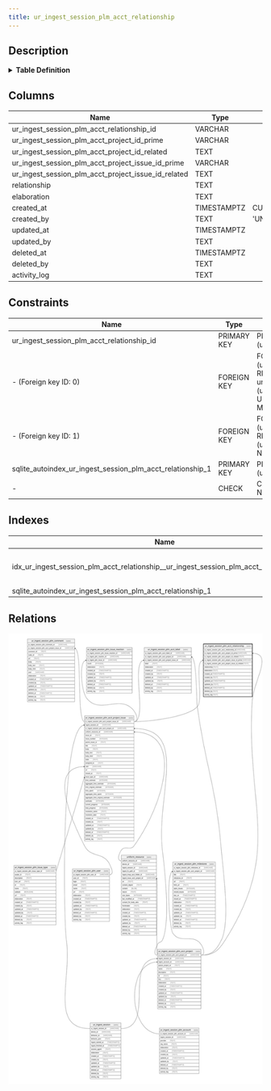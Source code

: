 ```yaml
---
title: ur_ingest_session_plm_acct_relationship
---
```


## Description

<details>
<summary><strong>Table Definition</strong></summary>

```sql
CREATE TABLE "ur_ingest_session_plm_acct_relationship" (
    "ur_ingest_session_plm_acct_relationship_id" VARCHAR PRIMARY KEY NOT NULL,
    "ur_ingest_session_plm_acct_project_id_prime" VARCHAR NOT NULL,
    "ur_ingest_session_plm_acct_project_id_related" TEXT NOT NULL,
    "ur_ingest_session_plm_acct_project_issue_id_prime" VARCHAR NOT NULL,
    "ur_ingest_session_plm_acct_project_issue_id_related" TEXT NOT NULL,
    "relationship" TEXT,
    "elaboration" TEXT CHECK(json_valid(elaboration) OR elaboration IS NULL),
    "created_at" TIMESTAMPTZ DEFAULT CURRENT_TIMESTAMP,
    "created_by" TEXT DEFAULT 'UNKNOWN',
    "updated_at" TIMESTAMPTZ,
    "updated_by" TEXT,
    "deleted_at" TIMESTAMPTZ,
    "deleted_by" TEXT,
    "activity_log" TEXT,
    FOREIGN KEY("ur_ingest_session_plm_acct_project_id_prime") REFERENCES "ur_ingest_session_plm_acct_project"("ur_ingest_session_plm_acct_project_id"),
    FOREIGN KEY("ur_ingest_session_plm_acct_project_issue_id_prime") REFERENCES "ur_ingest_session_plm_acct_project_issue"("ur_ingest_session_plm_acct_project_issue_id")
)
```

</details>

## Columns

| Name                                                | Type        | Default           | Nullable | Parents                                                                                                                           | Comment                                                 |
| --------------------------------------------------- | ----------- | ----------------- | -------- | --------------------------------------------------------------------------------------------------------------------------------- | ------------------------------------------------------- |
| ur_ingest_session_plm_acct_relationship_id          | VARCHAR     |                   | false    |                                                                                                                                   | {"isSqlDomainZodDescrMeta":true,"isVarChar":true}       |
| ur_ingest_session_plm_acct_project_id_prime         | VARCHAR     |                   | false    | [ur_ingest_session_plm_acct_project](/docs/standard-library/rssd-schema/ur_ingest_session_plm_acct_project)             | {"isSqlDomainZodDescrMeta":true,"isVarChar":true}       |
| ur_ingest_session_plm_acct_project_id_related       | TEXT        |                   | false    |                                                                                                                                   |                                                         |
| ur_ingest_session_plm_acct_project_issue_id_prime   | VARCHAR     |                   | false    | [ur_ingest_session_plm_acct_project_issue](/docs/standard-library/rssd-schema/ur_ingest_session_plm_acct_project_issue) | {"isSqlDomainZodDescrMeta":true,"isVarChar":true}       |
| ur_ingest_session_plm_acct_project_issue_id_related | TEXT        |                   | false    |                                                                                                                                   |                                                         |
| relationship                                        | TEXT        |                   | true     |                                                                                                                                   |                                                         |
| elaboration                                         | TEXT        |                   | true     |                                                                                                                                   | {"isSqlDomainZodDescrMeta":true,"isJsonText":true}      |
| created_at                                          | TIMESTAMPTZ | CURRENT_TIMESTAMP | true     |                                                                                                                                   |                                                         |
| created_by                                          | TEXT        | 'UNKNOWN'         | true     |                                                                                                                                   |                                                         |
| updated_at                                          | TIMESTAMPTZ |                   | true     |                                                                                                                                   |                                                         |
| updated_by                                          | TEXT        |                   | true     |                                                                                                                                   |                                                         |
| deleted_at                                          | TIMESTAMPTZ |                   | true     |                                                                                                                                   |                                                         |
| deleted_by                                          | TEXT        |                   | true     |                                                                                                                                   |                                                         |
| activity_log                                        | TEXT        |                   | true     |                                                                                                                                   | {"isSqlDomainZodDescrMeta":true,"isJsonSqlDomain":true} |

## Constraints

| Name                                                       | Type        | Definition                                                                                                                                                                                                           |
| ---------------------------------------------------------- | ----------- | -------------------------------------------------------------------------------------------------------------------------------------------------------------------------------------------------------------------- |
| ur_ingest_session_plm_acct_relationship_id                 | PRIMARY KEY | PRIMARY KEY (ur_ingest_session_plm_acct_relationship_id)                                                                                                                                                             |
| - (Foreign key ID: 0)                                      | FOREIGN KEY | FOREIGN KEY (ur_ingest_session_plm_acct_project_issue_id_prime) REFERENCES ur_ingest_session_plm_acct_project_issue (ur_ingest_session_plm_acct_project_issue_id) ON UPDATE NO ACTION ON DELETE NO ACTION MATCH NONE |
| - (Foreign key ID: 1)                                      | FOREIGN KEY | FOREIGN KEY (ur_ingest_session_plm_acct_project_id_prime) REFERENCES ur_ingest_session_plm_acct_project (ur_ingest_session_plm_acct_project_id) ON UPDATE NO ACTION ON DELETE NO ACTION MATCH NONE                   |
| sqlite_autoindex_ur_ingest_session_plm_acct_relationship_1 | PRIMARY KEY | PRIMARY KEY (ur_ingest_session_plm_acct_relationship_id)                                                                                                                                                             |
| -                                                          | CHECK       | CHECK(json_valid(elaboration) OR elaboration IS NULL)                                                                                                                                                                |

## Indexes

| Name                                                                                     | Definition                                                                                                                                                                                          |
| ---------------------------------------------------------------------------------------- | --------------------------------------------------------------------------------------------------------------------------------------------------------------------------------------------------- |
| idx_ur_ingest_session_plm_acct_relationship__ur_ingest_session_plm_acct_project_id_prime | CREATE INDEX "idx_ur_ingest_session_plm_acct_relationship__ur_ingest_session_plm_acct_project_id_prime" ON "ur_ingest_session_plm_acct_relationship"("ur_ingest_session_plm_acct_project_id_prime") |
| sqlite_autoindex_ur_ingest_session_plm_acct_relationship_1                               | PRIMARY KEY (ur_ingest_session_plm_acct_relationship_id)                                                                                                                                            |

## Relations

![er](../../../../../assets/images/content/docs/standard-library/rssd-schema/ur_ingest_session_plm_acct_relationship.svg)
